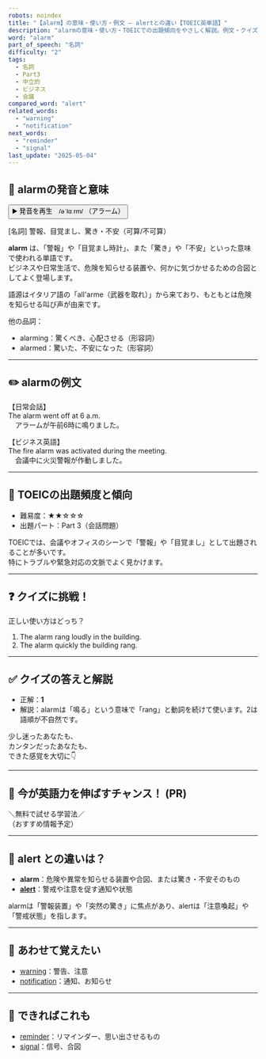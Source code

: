 ```yaml
---
robots: noindex
title: "【alarm】の意味・使い方・例文 ― alertとの違い【TOEIC英単語】"
description: "alarmの意味・使い方・TOEICでの出題傾向をやさしく解説。例文・クイズ付きでalertとの違いもわかりやすく学べます。"
word: "alarm"
part_of_speech: "名詞"
difficulty: "2"
tags:
  - 名詞
  - Part3
  - 中立的
  - ビジネス
  - 会議
compared_word: "alert"
related_words:
  - "warning"
  - "notification"
next_words:
  - "reminder"
  - "signal"
last_update: "2025-05-04"
---
```


## 🔰 alarmの発音と意味

<button class="play-audio" onclick="playTTS('alarm')">
  <span class="play-audio-main">
    ▶️ 発音を再生　/əˈlɑːrm/
  </span>
  <span class="play-audio-sub">
    （アラーム）
  </span>
</button>

[名詞] 警報、目覚まし、驚き・不安（可算/不可算）

**alarm** は、「警報」や「目覚まし時計」、また「驚き」や「不安」といった意味で使われる単語です。  
ビジネスや日常生活で、危険を知らせる装置や、何かに気づかせるための合図としてよく登場します。

語源はイタリア語の「all'arme（武器を取れ）」から来ており、もともとは危険を知らせる叫び声が由来です。

他の品詞：  
- alarming：驚くべき、心配させる（形容詞）
- alarmed：驚いた、不安になった（形容詞）

---

## ✏️ alarmの例文

【日常会話】  
The alarm went off at 6 a.m.  
　アラームが午前6時に鳴りました。

【ビジネス英語】  
The fire alarm was activated during the meeting.  
　会議中に火災警報が作動しました。

---

## 🎯 TOEICの出題頻度と傾向

- 難易度：★★☆☆☆
- 出題パート：Part 3（会話問題）

TOEICでは、会議やオフィスのシーンで「警報」や「目覚まし」として出題されることが多いです。  
特にトラブルや緊急対応の文脈でよく見かけます。

---

## ❓ クイズに挑戦！

正しい使い方はどっち？

1. The alarm rang loudly in the building.  
2. The alarm quickly the building rang.

---

## ✅ クイズの答えと解説

- 正解：**1**
- 解説：alarmは「鳴る」という意味で「rang」と動詞を続けて使います。2は語順が不自然です。

少し迷ったあなたも、  
カンタンだったあなたも、  
できた感覚を大切に👇️

---

## 🚀 今が英語力を伸ばすチャンス！ (PR)

<div class="info-center">
＼無料で試せる学習法／<br>  
（おすすめ情報予定）
</div>

---

## 🤔  alert との違いは？

- **alarm**：危険や異常を知らせる装置や合図、または驚き・不安そのもの
- **[alert](/alert)**：警戒や注意を促す通知や状態

alarmは「警報装置」や「突然の驚き」に焦点があり、alertは「注意喚起」や「警戒状態」を指します。

---

## 🧩 あわせて覚えたい

- [warning](/warning)：警告、注意
- [notification](/notification)：通知、お知らせ

---

## 📖 できればこれも

- [reminder](/reminder)：リマインダー、思い出させるもの
- [signal](/signal)：信号、合図

<!-- cvid: aid13_bid02 -->
